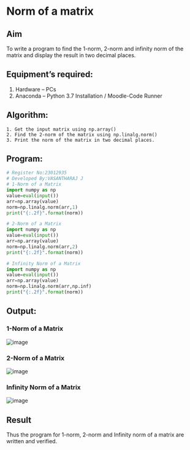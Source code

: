 # Norm of a matrix
## Aim
To write a program to find the 1-norm, 2-norm and infinity norm of the matrix and display the result in two decimal places.
## Equipment’s required:
1.	Hardware – PCs
2.	Anaconda – Python 3.7 Installation / Moodle-Code Runner
## Algorithm:
	1. Get the input matrix using np.array()   
    2. Find the 2-norm of the matrix using np.linalg.norm()
	3. Print the norm of the matrix in two decimal places.
## Program:
```Python
# Register No:23012935
# Developed By:VASANTHARAJ J
# 1-Norm of a Matrix
import numpy as np
value=eval(input())
arr=np.array(value)
norm=np.linalg.norm(arr,1)
print("{:.2f}".format(norm))

# 2-Norm of a Matrix
import numpy as np
value=eval(input())
arr=np.array(value)
norm=np.linalg.norm(arr,2)
print("{:.2f}".format(norm))

# Infinity Norm of a Matrix
import numpy as np
value=eval(input())
arr=np.array(value)
norm=np.linalg.norm(arr,np.inf)
print("{:.2f}".format(norm))
```
## Output:
### 1-Norm of a Matrix
![image](https://github.com/Vasanth2k4/Norm-of-a-matrix/assets/147139769/11ae8efa-1546-4a3f-b628-d7cc6a948445)

### 2-Norm of a Matrix
![image](https://github.com/Vasanth2k4/Norm-of-a-matrix/assets/147139769/bb69bdc4-d91a-4342-ad55-4a0e10e32bbf)

### Infinity Norm of a Matrix
![image](https://github.com/Vasanth2k4/Norm-of-a-matrix/assets/147139769/531a9d2b-4f0c-4c58-81f2-23ea230d1d99)

## Result
Thus the program for 1-norm, 2-norm and Infinity norm of a matrix are written and verified.

